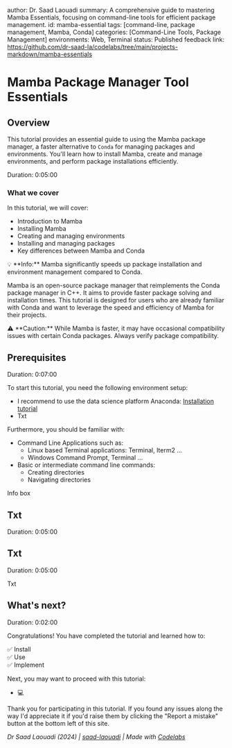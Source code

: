 author: Dr. Saad Laouadi
summary: A comprehensive guide to mastering Mamba Essentials, focusing on command-line tools for efficient package management.
id: mamba-essential
tags: [command-line, package management, Mamba, Conda]
categories: [Command-Line Tools, Package Management]
environments: Web, Terminal
status: Published
feedback link: https://github.com/dr-saad-la/codelabs/tree/main/projects-markdown/mamba-essentials


<!-- ============================================= -->
# Mamba Package Manager Tool Essentials

## Overview
This tutorial provides an essential guide to using the Mamba package manager, a faster alternative to `Conda` for managing packages and environments. You'll learn how to install Mamba, create and manage environments, and perform package installations efficiently.

Duration: 0:05:00

### What we cover
In this tutorial, we will cover:
- Introduction to Mamba
- Installing Mamba
- Creating and managing environments
- Installing and managing packages
- Key differences between Mamba and Conda


<aside class="positive">
💡 **Info:** Mamba significantly speeds up package installation and environment management compared to Conda.
</aside>

Mamba is an open-source package manager that reimplements the Conda package manager in C++. It aims to provide faster package solving and installation times. This tutorial is designed for users who are already familiar with Conda and want to leverage the speed and efficiency of Mamba for their projects.

<aside class="negative">
⚠️ **Caution:** While Mamba is faster, it may have occasional compatibility issues with certain Conda packages. Always verify package compatibility.
</aside>


<!-- ================================================== -->
## Prerequisites



Duration: 0:07:00

To start this tutorial, you need the following environment setup:

- I recommend to use the data science platform Anaconda: [Installation tutorial]()
- Txt

Furthermore, you should be familiar with:

- Command Line Applications such as:
	- Linux based Terminal applications: Terminal, Iterm2 ...
	- Windows Command Prompt, Terminal ...
- Basic or intermediate command line commands:
	- Creating directories
	- Navigating directories 
	
<aside class="positive">
Info box
</aside>

<!-- ------------------------ -->
## Txt

Duration: 0:05:00




<!-- ------------------------ -->
## Txt

Duration: 0:05:00

Txt

<!-- ------------------------ -->
## What's next?

Duration: 0:02:00

Congratulations! You have completed the tutorial and learned how to:

✅ Install  
✅ Use  
✅ Implement  

Next, you may want to proceed with this tutorial:

- 💻[](https://dr-saad-la.github.io/codelabs/codelabs/CODELAB_NAME)


Thank you for participating in this tutorial. If you found any issues along the way I'd appreciate it if you'd raise them by clicking the "Report a mistake" button at the bottom left of this site.

*Dr Saad Laouadi (2024) | [saad-laouadi](https://www.dr-saad-la.github.io) | Made with [Codelabs](https://github.com/googlecodelabs/tools)*
